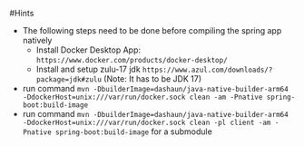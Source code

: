 #Hints

* The following steps need to be done before compiling the spring app natively
  * Install Docker Desktop App: `https://www.docker.com/products/docker-desktop/`
  * Install and setup zulu-17 jdk `https://www.azul.com/downloads/?package=jdk#zulu` (Note: It has to be JDK 17)
* run command `mvn -DbuilderImage=dashaun/java-native-builder-arm64 -DdockerHost=unix:///var/run/docker.sock clean -am -Pnative spring-boot:build-image`
* run command `mvn -DbuilderImage=dashaun/java-native-builder-arm64 -DdockerHost=unix:///var/run/docker.sock clean -pl client -am -Pnative spring-boot:build-image` for a submodule